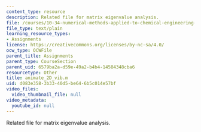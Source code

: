```yaml
---
content_type: resource
description: Related file for matrix eigenvalue analysis.
file: /courses/10-34-numerical-methods-applied-to-chemical-engineering-fall-2005/d083e3583b3340d5be646b5c014e57bf_animate_2D_vib.m
file_type: text/plain
learning_resource_types:
- Assignments
license: https://creativecommons.org/licenses/by-nc-sa/4.0/
ocw_type: OCWFile
parent_title: Assignments
parent_type: CourseSection
parent_uid: 6579ba2a-d59e-49a2-b4b4-14584348cba6
resourcetype: Other
title: animate_2D_vib.m
uid: d083e358-3b33-40d5-be64-6b5c014e57bf
video_files:
  video_thumbnail_file: null
video_metadata:
  youtube_id: null
---
```

Related file for matrix eigenvalue analysis.